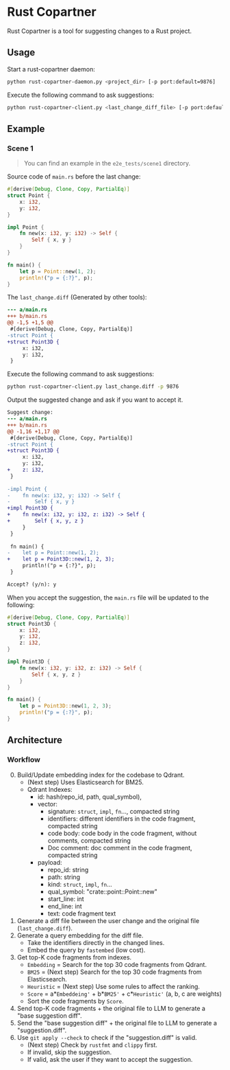 # Rust Copartner

Rust Copartner is a tool for suggesting changes to a Rust project.

## Usage

Start a rust-copartner daemon:

```bash
python rust-copartner-daemon.py <project_dir> [-p port:default=9876]
```

Execute the following command to ask suggestions:

```bash
python rust-copartner-client.py <last_change_diff_file> [-p port:default=9876]
```

## Example

### Scene 1

> You can find an example in the `e2e_tests/scene1` directory.

Source code of `main.rs` before the last change:

```rust
#[derive(Debug, Clone, Copy, PartialEq)]
struct Point {
    x: i32,
    y: i32,
}

impl Point {
    fn new(x: i32, y: i32) -> Self {
        Self { x, y }
    }
}

fn main() {
    let p = Point::new(1, 2);
    println!("p = {:?}", p);
}

```

The `last_change.diff` (Generated by other tools):

```diff
--- a/main.rs
+++ b/main.rs
@@ -1,5 +1,5 @@
 #[derive(Debug, Clone, Copy, PartialEq)]
-struct Point {
+struct Point3D {
     x: i32,
     y: i32,
 }

```

Execute the following command to ask suggestions:

```bash
python rust-copartner-client.py last_change.diff -p 9876
```

Output the suggested change and ask if you want to accept it.

```diff
Suggest change:
--- a/main.rs
+++ b/main.rs
@@ -1,16 +1,17 @@
 #[derive(Debug, Clone, Copy, PartialEq)]
-struct Point {
+struct Point3D {
     x: i32,
     y: i32,
+    z: i32,
 }
 
-impl Point {
-    fn new(x: i32, y: i32) -> Self {
-        Self { x, y }
+impl Point3D {
+    fn new(x: i32, y: i32, z: i32) -> Self {
+        Self { x, y, z }
     }
 }
 
 fn main() {
-    let p = Point::new(1, 2);
+    let p = Point3D::new(1, 2, 3);
     println!("p = {:?}", p);
 }

Accept? (y/n): y
```

When you accept the suggestion, the `main.rs` file will be updated to the following:

```rust
#[derive(Debug, Clone, Copy, PartialEq)]
struct Point3D {
    x: i32,
    y: i32,
    z: i32,
}

impl Point3D {
    fn new(x: i32, y: i32, z: i32) -> Self {
        Self { x, y, z }
    }
}

fn main() {
    let p = Point3D::new(1, 2, 3);
    println!("p = {:?}", p);
}

```

## Architecture

### Workflow

0. Build/Update embedding index for the codebase to Qdrant.
    - (Next step) Uses Elasticsearch for BM25.
    - Qdrant Indexes:
      - id: hash(repo_id, path, qual_symbol),
      - vector:
        - signature: `struct`, `impl`, `fn`..., compacted string
        - identifiers: different identifiers in the code fragment, compacted string
        - code body: code body in the code fragment, without comments, compacted string
        - Doc comment: doc comment in the code fragment, compacted string
      - payload:
        - repo_id: string
        - path: string
        - kind: `struct`, `impl`, `fn`...
        - qual_symbol: "crate::point::Point::new"
        - start_line: int
        - end_line: int
        - text: code fragment text
1. Generate a diff file between the user change and the original file (`last_change.diff`).
2. Generate a query embedding for the diff file.
    - Take the identifiers directly in the changed lines.
    - Embed the query by `fastembed` (low cost).
3. Get top-K code fragments from indexes.
    - `Embedding` = Search for the top 30 code fragments from Qdrant.
    - `BM25` = (Next step) Search for the top 30 code fragments from Elasticsearch.
    - `Heuristic` = (Next step) Use some rules to affect the ranking.
    - `Score` = a*`Embeddeing'` + b*`BM25'` + c*`Heuristic'` (a, b, c are weights)
    - Sort the code fragments by `Score`.
4. Send top-K code fragments + the original file to LLM to generate a "base suggestion diff".
5. Send the "base suggestion diff" + the original file to LLM to generate a "suggestion.diff".
6. Use `git apply --check` to check if the "suggestion.diff" is valid.
    - (Next step) Check by `rustfmt` and `clippy` first.
    - If invalid, skip the suggestion.
    - If valid, ask the user if they want to accept the suggestion.
